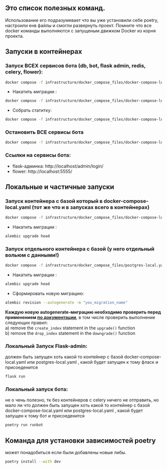 ## Это список полезных команд.
Использование его подразумевает что вы уже установили себе poetry, настроили енв файлы и смогли развернуть проект. Помните что все docker команды выполняются с запущеным движком Docker из корня проекта.

## Запуски в контейнерах
### Запуск ВСЕХ сервисов бота (db, bot, flask admin, redis, celery, flower): 

```bash
docker compose -f infrastructure/docker_compose_files/docker-compose-local.yaml up -d --build
```

* Накатить миграции :

```bash
docker compose -f infrastructure/docker_compose_files/docker-compose-local.yaml exec bot poetry run alembic upgrade head
```

* Cобрать статитку:

```bash
docker compose -f infrastructure/docker_compose_files/docker-compose-local.yaml exec web poetry run python admin/manage.py collectstatic --static_folder static --overwrite
```
### Остановить ВСЕ сервисы бота
```bash
docker compose -f infrastructure/docker_compose_files/docker-compose-local.yaml stop
```
### Ссылки на сервисы бота:
* flask-админка: http://localhost/admin/login/
* flower: http://localhost:5555/


## Локальные и частичные запуски

### Запуск контейнера с базой который в docker-compose-local.yaml (тот же что и в запусках всего в контейнерах)

```bash
docker compose -f infrastructure/docker_compose_files/docker-compose-local.yaml up db -d
```
* Накатить  миграции :
```bash
alembic upgrade head
```

### Запуск отдельного контейнера с базой (у него отдельный вольюм с данными!)

```bash
docker compose -f infrastructure/docker_compose_files/postgres-local.yaml up -d --build
```

* Накатить  миграции :
```bash
alembic upgrade head
```

* Сформировать новую миграцию:
```bash
alembic revision --autogenerate -m "you_migration_name"
```

**Каждую новую autogenerate-миграцию необходимо проверить перед применением [по документации](https://geoalchemy-2.readthedocs.io/en/latest/alembic.html#interactions-between-alembic-and-geoalchemy-2)**, в том числе проверить выполнение следующих правил: <br/>
a) remove the `create_index` statement in the `upgrade()` function <br/>
b) remove the `drop_index` statement in the `downgrade()` function <br/>

### Локальный Запуск Flask-admin:
должен быть запущен хоть какой то контейнер с базой
docker-compose-local.yaml или postgres-local.yaml , какой будет запущен к тому фласк и присоеденится
```bash
flask run
```

### Локальный запуск бота:
не о чень полезно, тк без контейнеров с celery ничего не отправить, но мало ли что 
должен быть запущен хоть какой то контейнер с базой
docker-compose-local.yaml или postgres-local.yaml , какой будет запущен к тому бот и присоеденится
```bash
poetry run runbot
```

## Команда для установки зависимостей poetry
может понадобиться если были добавлены новые либы.
```bash
poetry install --with dev
```